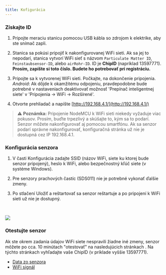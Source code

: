 ```yaml
---
title: Kofigurácia
---
```

### Získajte ID
1. Pripojte meraciu stanicu pomocou USB kábla so zdrojom k elektrike, aby ste snímač zapli.

2. Stanica sa pokúsi pripojiť k nakonfigurovanej WiFi sieti. Ak sa jej to nepodarí, stanica vytvorí WiFi sieť s názvom `Particulate Matter ID`, `Feinstaubsensor-ID`, alebo `airRohr-ID`. ID je **ChipID** (napríklad 13597771). **Prosím, zapíšte si toto číslo. Budete ho potrebovať pri registráciu.**


3. Pripojte sa k vytvorenej WiFi sieti. Počkajte, na dokončenie pripojenia. <br>*Android*: Ak dôjde k okamžitému odpojeniu, pravdepodobne bude potrebné v nastaveniach deaktivovať možnosť 'Prepínač inteligentnej siete' v 'Pripojenia -> WiFi -> Rozšírené'.


4. Otvorte prehliadač a napíšte [http://192.168.4.1/](http://192.168.4.1/)

> ⚠️ **Poznámka:** Pripojenie NodeMCU k WiFi sieti niekedy vyžaduje viac pokusov. Prosím, buďte trpezlivý a skúšajte to, kým sa to podarí. Senzor môžete nakonfigurovať aj pomocou smartfónu. Ak sa senzor podarí správne nakonfigurovať, konfiguračná stránka už nie je dostupná cez IP 192.168.4.1.


### Konfigurácia senzora
1. V časti Konfigurácia zadajte SSID (názov WiFi, siete ku ktorej bude senzor pripojený), heslo k WiFi, alebo bezpečnostný kľúč siete (v systéme Windows).

2. Pre senzory prachových častíc (SDS011) nie je potrebné vykonať ďalšie zmeny.

3. Po stlačení Uložiť a reštartovať sa senzor reštartuje a po pripojení k WiFi sieti už nie je dostupný.


<br>

![](../docs/airrohr_config_initial.jpg)
<br>

### Otestujte senzor
Ak ste okrem zadania údajov WiFi siete nespravili žiadne iné zmeny, senzor môžete po cca. 10 minútach "otestovať" na nasledujúcich stránkach . Na týchto stránkach vyhľadajte vaše ChipID (v príklade vyššie 13597771).


 * [Data zo senzora](www.madavi.de/sensor/graph.php)
 * [WiFi signál](www.madavi.de/sensor/signal.php)
